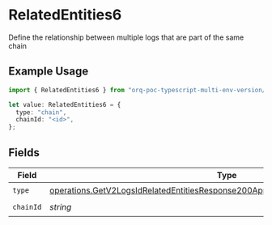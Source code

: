 # RelatedEntities6

Define the relationship between multiple logs that are part of the same chain

## Example Usage

```typescript
import { RelatedEntities6 } from "orq-poc-typescript-multi-env-version/models/operations";

let value: RelatedEntities6 = {
  type: "chain",
  chainId: "<id>",
};
```

## Fields

| Field                                                                                                                                                                                  | Type                                                                                                                                                                                   | Required                                                                                                                                                                               | Description                                                                                                                                                                            |
| -------------------------------------------------------------------------------------------------------------------------------------------------------------------------------------- | -------------------------------------------------------------------------------------------------------------------------------------------------------------------------------------- | -------------------------------------------------------------------------------------------------------------------------------------------------------------------------------------- | -------------------------------------------------------------------------------------------------------------------------------------------------------------------------------------- |
| `type`                                                                                                                                                                                 | [operations.GetV2LogsIdRelatedEntitiesResponse200ApplicationJSONResponseBody26Type](../../models/operations/getv2logsidrelatedentitiesresponse200applicationjsonresponsebody26type.md) | :heavy_check_mark:                                                                                                                                                                     | N/A                                                                                                                                                                                    |
| `chainId`                                                                                                                                                                              | *string*                                                                                                                                                                               | :heavy_check_mark:                                                                                                                                                                     | N/A                                                                                                                                                                                    |